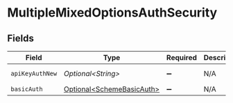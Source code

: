 # MultipleMixedOptionsAuthSecurity


## Fields

| Field                                                                | Type                                                                 | Required                                                             | Description                                                          | Example                                                              |
| -------------------------------------------------------------------- | -------------------------------------------------------------------- | -------------------------------------------------------------------- | -------------------------------------------------------------------- | -------------------------------------------------------------------- |
| `apiKeyAuthNew`                                                      | *Optional\<String>*                                                  | :heavy_minus_sign:                                                   | N/A                                                                  | Token <YOUR_API_KEY>                                                 |
| `basicAuth`                                                          | [Optional\<SchemeBasicAuth>](../../models/shared/SchemeBasicAuth.md) | :heavy_minus_sign:                                                   | N/A                                                                  |                                                                      |